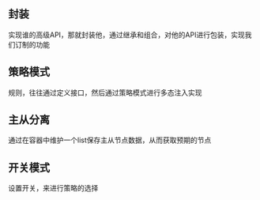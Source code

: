 ## 封装

实现谁的高级API，那就封装他，通过继承和组合，对他的API进行包装，实现我们订制的功能

## 策略模式

规则，往往通过定义接口，然后通过策略模式进行多态注入实现

## 主从分离

通过在容器中维护一个list保存主从节点数据，从而获取预期的节点

## 开关模式

设置开关，来进行策略的选择